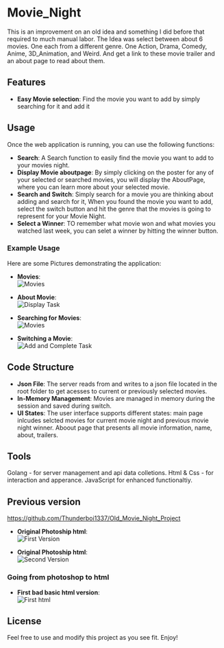 # Movie_Night
This is an improvement on an old idea and something I did before that required to much manual labor. The Idea was select between about 6 movies. One each from a different genre. One Action, Drama, Comedy, Anime, 3D_Animation, and Weird. And get a link to these movie trailer and an about page to read about them.


## Features

- **Easy Movie selection**: Find the movie you want to add by simply searching for it and add it



## Usage

Once the web application is running, you can use the following functions:

- **Search**: A Search function to easily find the movie you want to add to your movies night.
- **Display Movie aboutpage**: By simply clicking on the poster for any of your selected or searched movies, you will display the AboutPage, where you can learn more about your selected movie.
- **Search and Switch**: Simply search for a movie you are thinking about adding and search for it, When you found the movie you want to add, select the switch button and hit the genre that the movies is going to represent for your Movie Night.
- **Select a Winner**: TO remember what movie won and what movies you watched last week, you can selet a winner by hitting the winner button.

### Example Usage

Here are some Pictures demonstrating the application:

- **Movies**:  
  ![Movies](Documentation/Movie_Night_mainpg.png)

- **About Movie**:  
  ![Display Task](Documentation/Movie_Nightaboutpg.png)

- **Searching for Movies**:  
  ![Movies](Documentation/Movie_NightSearchFunc.png)

- **Switching a Movie**:  
  ![Add and Complete Task](Documentation/Movie_Night_add.png)


## Code Structure

- **Json File**: The server reads from and writes to a json file located in the root folder to get acesses to current or previously selected movies.
- **In-Memory Management**: Movies are managed in memory during the session and saved during switch.
- **UI States**: The user interface supports different states: main page inlcudes selcted movies for current movie night and previous movie night winner. Aboout page that presents all movie information, name, about, trailers.

## Tools

Golang - for server management and api data colletions.
Html & Css - for interaction and apperance.
JavaScript for enhanced functionaltiy.

## Previous version
https://github.com/Thunderboi1337/Old_Movie_Night_Project


- **Original Photoship html**:  
  ![First Version](Documentation/Movie_Night_First_version.png)

- **Original Photoship html**:  
  ![Second Version](Documentation/Movie_Night_Second_Version.png)

### Going from photoshop to html

- **First bad basic html version**:  
  ![First html](Documentation/Movie_Night_Third_Version.png)

## License

Feel free to use and modify this project as you see fit. Enjoy!
